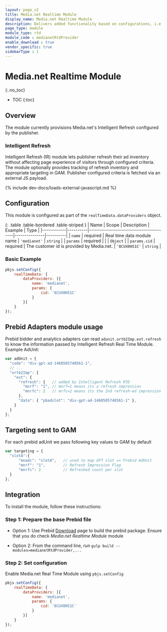 ```yaml
---
layout: page_v2
title: Media.net Realtime Module
display_name: Media.net Realtime Module
description: Delivers added functionality based on configurations, i.e. refresh, viewability, etc.
page_type: module
module_type: rtd
module_code : medianetRtdProvider
enable_download : true
vendor_specific: true
sidebarType : 1
---
```


# Media.net Realtime Module

{:.no_toc}

* TOC
{:toc}

## Overview

The module currently provisions Media.net's Intelligent Refresh configured by the publisher.

### Intelligent Refresh

Intelligent Refresh (IR) module lets publisher refresh their ad inventory without affecting page experience of visitors through configured criteria. The module optionally provides tracking of refresh inventory and appropriate targeting in GAM. Publisher configured criteria is fetched via an external JS payload.

{% include dev-docs/loads-external-javascript.md %}

## Configuration

This module is configured as part of the `realTimeData.dataProviders` object.

{: .table .table-bordered .table-striped }
| Name       | Scope    | Description                            | Example       | Type     |
|------------|----------|----------------------------------------|---------------|----------|
| `name`     | required | Real time data module name | `'medianet'`   | `string` |
| `params`      | required |  | | `Object` |
| `params.cid`      | required | The customer id is provided by Media.net. | `'8CUX0H51C'` | `string` |

### Basic Example

```javascript
pbjs.setConfig({
    realTimeData: {
        dataProviders: [{
            name: 'medianet',
            params: {
                cid: '8CUX0H51C'
            }
        }]
    }
});
```

## Prebid Adapters module usage

Prebid bidder and analytics adapters can read `adunit.ortb2Imp.ext.refresh` to know the information passed by Intelligent Refresh Real Time Module. Example AdUnit:

```javascript
var adUnit = {
  "code": "div-gpt-ad-1460505748561-1",
  // ...
  "ortb2Imp": {
    "ext": {
      "refresh": {   // added by Intelligent Refresh RTD
        "mnrf": "1", // mnrf=1 means its a refresh impression
        "mnrfc": 2   // mrfc=2 means its the 2nd refresh-ed impression
      },
      "data": { "pbadslot": "div-gpt-ad-1460505748561-1" },
    }
  }
};
```

## Targeting sent to GAM

For each prebid adUnit we pass following key values to GAM by default

```javascript
var targeting = {
  "slotA":{
      "mnadc": "slotA",   // used to map GPT slot => Prebid AdUnit
      "mnrf": "1",        // Refresh Impression Flag
      "mnrfc": 2          // Refreshed count per slot
  }
};
```

## Integration

To install the module, follow these instructions:

### Step 1: Prepare the base Prebid file

* Option 1: Use Prebid [Download](/download.html) page to build the prebid package. Ensure that you do check *Media.net Realtime Module* module

* Option 2: From the command line, run `gulp build --modules=medianetRtdProvider,...`

### Step 2: Set configuration

Enable Media.net Real Time Module using `pbjs.setConfig`

```javascript
pbjs.setConfig({
    realTimeData: {
        dataProviders: [{
            name: 'medianet',
            params: {
                cid: '8CUX0H51C'
            }
        }]
    }
});
```
